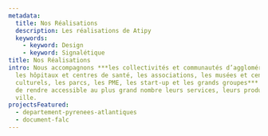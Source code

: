 ```yaml
---
metadata:
  title: Nos Réalisations
  description: Les réalisations de Atipy
  keywords:
    - keyword: Design
    - keyword: Signalétique
title: Nos Réalisations
intro: Nous accompagnons ***les collectivités et communautés d’agglomération,
  les hôpitaux et centres de santé, les associations, les musées et centres
  culturels, les parcs, les PME, les start-up et les grands groupes*** désireux
  de rendre accessible au plus grand nombre leurs services, leurs produits, leur
  ville.
projectsFeatured:
  - departement-pyrenees-atlantiques
  - document-falc
---
```


